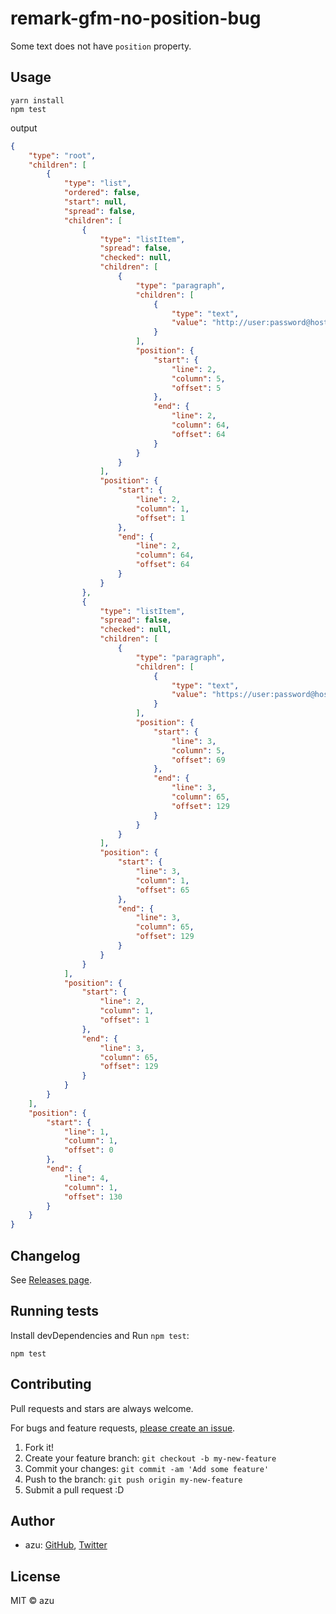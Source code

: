 # remark-gfm-no-position-bug

Some text does not have `position` property.

## Usage

    yarn install
    npm test

output

```json
{
    "type": "root",
    "children": [
        {
            "type": "list",
            "ordered": false,
            "start": null,
            "spread": false,
            "children": [
                {
                    "type": "listItem",
                    "spread": false,
                    "checked": null,
                    "children": [
                        {
                            "type": "paragraph",
                            "children": [
                                {
                                    "type": "text",
                                    "value": "http://user:password@host:port/path?key=value#fragment"
                                }
                            ],
                            "position": {
                                "start": {
                                    "line": 2,
                                    "column": 5,
                                    "offset": 5
                                },
                                "end": {
                                    "line": 2,
                                    "column": 64,
                                    "offset": 64
                                }
                            }
                        }
                    ],
                    "position": {
                        "start": {
                            "line": 2,
                            "column": 1,
                            "offset": 1
                        },
                        "end": {
                            "line": 2,
                            "column": 64,
                            "offset": 64
                        }
                    }
                },
                {
                    "type": "listItem",
                    "spread": false,
                    "checked": null,
                    "children": [
                        {
                            "type": "paragraph",
                            "children": [
                                {
                                    "type": "text",
                                    "value": "https://user:password@host:port/path?key=value#fragment"
                                }
                            ],
                            "position": {
                                "start": {
                                    "line": 3,
                                    "column": 5,
                                    "offset": 69
                                },
                                "end": {
                                    "line": 3,
                                    "column": 65,
                                    "offset": 129
                                }
                            }
                        }
                    ],
                    "position": {
                        "start": {
                            "line": 3,
                            "column": 1,
                            "offset": 65
                        },
                        "end": {
                            "line": 3,
                            "column": 65,
                            "offset": 129
                        }
                    }
                }
            ],
            "position": {
                "start": {
                    "line": 2,
                    "column": 1,
                    "offset": 1
                },
                "end": {
                    "line": 3,
                    "column": 65,
                    "offset": 129
                }
            }
        }
    ],
    "position": {
        "start": {
            "line": 1,
            "column": 1,
            "offset": 0
        },
        "end": {
            "line": 4,
            "column": 1,
            "offset": 130
        }
    }
}
```

## Changelog

See [Releases page](https://github.com/azu/remark-gfm-no-position-bug/releases).

## Running tests

Install devDependencies and Run `npm test`:

    npm test

## Contributing

Pull requests and stars are always welcome.

For bugs and feature requests, [please create an issue](https://github.com/azu/remark-gfm-no-position-bug/issues).

1. Fork it!
2. Create your feature branch: `git checkout -b my-new-feature`
3. Commit your changes: `git commit -am 'Add some feature'`
4. Push to the branch: `git push origin my-new-feature`
5. Submit a pull request :D

## Author

- azu: [GitHub](https://github.com/azu), [Twitter](https://twitter.com/azu_re)

## License

MIT © azu
